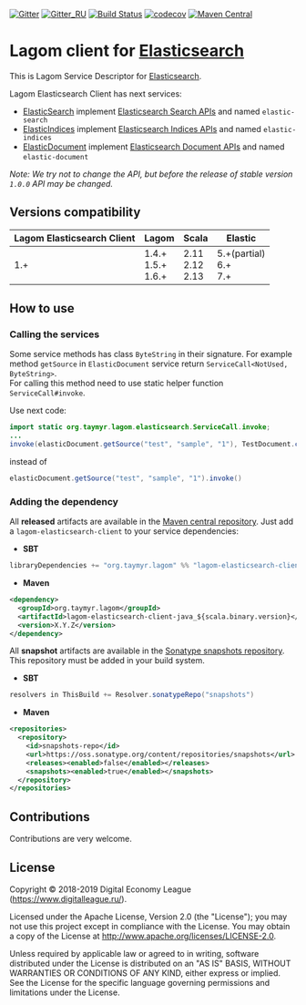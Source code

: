 [![Gitter](https://img.shields.io/badge/chat-gitter-purple.svg)](https://gitter.im/taymyr/taymyr)
[![Gitter_RU](https://img.shields.io/badge/chat-russian%20channel-purple.svg)](https://gitter.im/taymyr/taymyr_ru)
[![Build Status](https://travis-ci.org/taymyr/lagom-elasticsearch-client.svg?branch=master)](https://travis-ci.org/taymyr/lagom-elasticsearch-client)
[![codecov](https://codecov.io/gh/taymyr/lagom-elasticsearch-client/branch/master/graph/badge.svg)](https://codecov.io/gh/taymyr/lagom-elasticsearch-client)
[![Maven Central](https://img.shields.io/maven-central/v/org.taymyr.lagom/lagom-elasticsearch-client-java_2.12.svg)](https://search.maven.org/search?q=a:lagom-elasticsearch-client-java_2.12%20AND%20g:org.taymyr.lagom)

# Lagom client for [Elasticsearch](https://www.elastic.co/products/elasticsearch)

This is Lagom Service Descriptor for [Elasticsearch](https://www.elastic.co/products/elasticsearch).

Lagom Elasticsearch Client has next services:

* [ElasticSearch](java/src/main/kotlin/org/taymyr/lagom/elasticsearch/search/ElasticSearch.kt) implement 
[Elasticsearch Search APIs](https://www.elastic.co/guide/en/elasticsearch/reference/current/search.html) and named `elastic-search`
* [ElasticIndices](java/src/main/kotlin/org/taymyr/lagom/elasticsearch/indices/ElasticIndices.kt) implement 
  [Elasticsearch Indices APIs](https://www.elastic.co/guide/en/elasticsearch/reference/current/indices.html) and named `elastic-indices`
* [ElasticDocument](java/src/main/kotlin/org/taymyr/lagom/elasticsearch/document/ElasticDocument.kt) implement 
  [Elasticsearch Document APIs](https://www.elastic.co/guide/en/elasticsearch/reference/current/docs.html) and named `elastic-document`

_Note: We try not to change the API, but before the release of stable version `1.0.0` API may be changed._

## Versions compatibility

| Lagom Elasticsearch Client | Lagom                      | Scala                    | Elastic                        |
|----------------------------|----------------------------|--------------------------|--------------------------------|
| 1.+                        | 1.4.+ <br> 1.5.+ <br> 1.6.+| 2.11 <br> 2.12 <br> 2.13 | 5.+(partial) <br> 6.+ <br> 7.+ |

## How to use

### Calling the services

Some service methods has class `ByteString` in their signature. 
For example method `getSource` in `ElasticDocument` service return `ServiceCall<NotUsed, ByteString>`.  
For calling this method need to use static helper function `ServiceCall#invoke`.

Use next code:

```java
import static org.taymyr.lagom.elasticsearch.ServiceCall.invoke;
...
invoke(elasticDocument.getSource("test", "sample", "1"), TestDocument.class)
```
instead of

```java
elasticDocument.getSource("test", "sample", "1").invoke()
```

### Adding the dependency

All **released** artifacts are available in the [Maven central repository](https://search.maven.org/search?q=a:lagom-elasticsearch-client-java_2.12%20AND%20g:org.taymyr.lagom).
Just add a `lagom-elasticsearch-client` to your service dependencies:

* **SBT**

```scala
libraryDependencies += "org.taymyr.lagom" %% "lagom-elasticsearch-client-java" % "X.Y.Z"
```

* **Maven**

```xml
<dependency>
  <groupId>org.taymyr.lagom</groupId>
  <artifactId>lagom-elasticsearch-client-java_${scala.binary.version}</artifactId>
  <version>X.Y.Z</version>
</dependency>
```

All **snapshot** artifacts are available in the [Sonatype snapshots repository](https://oss.sonatype.org/content/repositories/snapshots/org/taymyr/lagom).
This repository must be added in your build system. 

* **SBT**

```scala
resolvers in ThisBuild += Resolver.sonatypeRepo("snapshots")
```

* **Maven**
```xml
<repositories>
  <repository>
    <id>snapshots-repo</id>
    <url>https://oss.sonatype.org/content/repositories/snapshots</url>
    <releases><enabled>false</enabled></releases>
    <snapshots><enabled>true</enabled></snapshots>
  </repository>
</repositories>
``` 

## Contributions

Contributions are very welcome.

## License

Copyright © 2018-2019 Digital Economy League (https://www.digitalleague.ru/).

Licensed under the Apache License, Version 2.0 (the "License"); you may not use this project except in compliance with the License. You may obtain a copy of the License at http://www.apache.org/licenses/LICENSE-2.0.

Unless required by applicable law or agreed to in writing, software distributed under the License is distributed on an "AS IS" BASIS, WITHOUT WARRANTIES OR CONDITIONS OF ANY KIND, either express or implied. See the License for the specific language governing permissions and limitations under the License.

